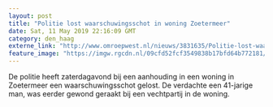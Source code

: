 ```yaml
---
layout: post
title: "Politie lost waarschuwingsschot in woning Zoetermeer"
date: Sat, 11 May 2019 22:16:09 GMT
category: den_haag
externe_link: "http://www.omroepwest.nl/nieuws/3831635/Politie-lost-waarschuwingsschot-in-woning-Zoetermeer"
feature_image: "https://imgw.rgcdn.nl/09cfd52fcf3549838b17bfd64b772181/opener/3831651.jpg"
---
```


De politie heeft zaterdagavond bij een aanhouding in een woning in Zoetermeer een waarschuwingsschot gelost. De verdachte een 41-jarige man, was eerder gewond geraakt bij een vechtpartij in de woning.
